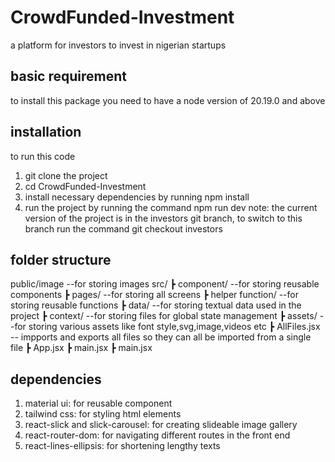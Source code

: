 # CrowdFunded-Investment
a platform for investors to invest in nigerian startups

## basic requirement
to install this package you need to have a node version of 20.19.0 and above

## installation
to run this code 
1. git clone the project
2. cd CrowdFunded-Investment
3. install necessary dependencies by running npm install
4. run the project by running the command npm run dev
note: the current version of the project is in the investors git branch, to switch to this branch run the command git checkout investors

## folder structure
public/image  --for storing images
src/
 ┣ component/ --for storing reusable components
 ┣ pages/  --for storing all screens
 ┣ helper function/  --for storing reusable functions
 ┣ data/  --for storing textual data used in the project
 ┣ context/  --for storing files for global state management
 ┣ assets/ --for storing various assets like font style,svg,image,videos etc
 ┣ AllFiles.jsx  -- impports and exports all files so they can all be imported from a single file
 ┣ App.jsx
 ┣ main.jsx
 ┣ main.jsx


## dependencies
1. material ui: for reusable component
2. tailwind css: for styling html elements
3. react-slick and slick-carousel: for creating slideable image gallery
4. react-router-dom: for navigating different routes in the front end
5. react-lines-ellipsis: for shortening lengthy texts


